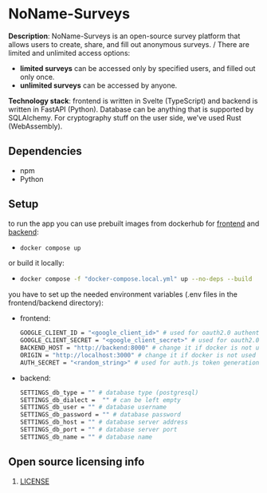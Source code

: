 # NoName-Surveys

**Description**:  NoName-Surveys is an open-source survey platform that allows users to create, share, and fill out anonymous surveys. /
There are limited and unlimited access options:
- **limited surveys** can be accessed only by specified users, and filled out only once.
- **unlimited surveys** can be accessed by anyone.

**Technology stack**: frontend is written in Svelte (TypeScript) and backend is written in FastAPI (Python). Database can be anything that is supported by SQLAlchemy. For cryptography stuff on the user side, we've used Rust (WebAssembly).

## Dependencies
- npm
- Python

## Setup
to run the app you can use prebuilt images from dockerhub for [frontend]() and [backend]():
- ```sh
  docker compose up
    ```

or build it locally:
- ```sh
  docker compose -f "docker-compose.local.yml" up --no-deps --build
  ```
you have to set up the needed environment variables (.env files in the frontend/backend directory):
- frontend:
  ```sh
  GOOGLE_CLIENT_ID = "<google_client_id>" # used for oauth2.0 authentication
  GOOGLE_CLIENT_SECRET = "<google_client_secret>" # used for oauth2.0 authentication
  BACKEND_HOST = "http://backend:8000" # change it if docker is not used
  ORIGIN = "http://localhost:3000" # change it if docker is not used
  AUTH_SECRET = "<random_string>" # used for auth.js token generation
  ```
- backend:
  ```sh
  SETTINGS_db_type = "" # database type (postgresql)
  SETTINGS_db_dialect =  "" # can be left empty
  SETTINGS_db_user = "" # database username
  SETTINGS_db_password = "" # database password
  SETTINGS_db_host = "" # database server address
  SETTINGS_db_port = "" # database server port
  SETTINGS_db_name = "" # database name
  ```

## Open source licensing info
1. [LICENSE](LICENSE)
